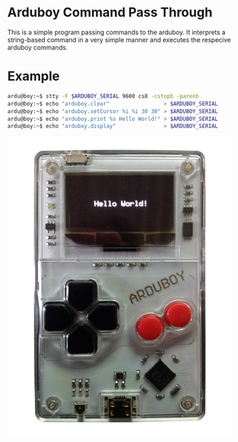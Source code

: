 Arduboy Command Pass Through
============================
This is a simple program passing commands to the arduboy.
It interprets a string-based command in a very simple manner and executes the respecive arduboy commands.


Example
=======

```bash
ardu@boy:~$ stty -F $ARDUBOY_SERIAL 9600 cs8 -cstopb -parenb
ardu@boy:~$ echo "arduboy.clear"                 > $ARDUBOY_SERIAL
ardu@boy:~$ echo "arduboy.setCursor %i %i 30 30" > $ARDUBOY_SERIAL
ardu@boy:~$ echo "arduboy.print %s Hello World!" > $ARDUBOY_SERIAL
ardu@boy:~$ echo "arduboy.display"               > $ARDUBOY_SERIAL
```

![result on Arduboy](./demo/arduboy-hello-world.jpg)
